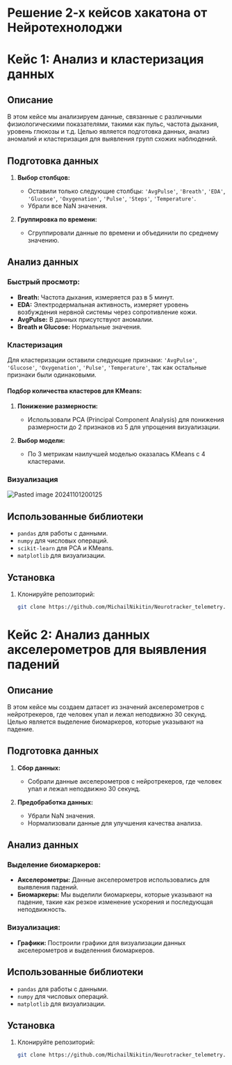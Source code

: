 # Решение 2-х кейсов хакатона от Нейротехнолоджи


# Кейс 1: Анализ и кластеризация данных

## Описание
В этом кейсе мы анализируем данные, связанные с различными физиологическими показателями, такими как пульс, частота дыхания, уровень глюкозы и т.д. Целью является подготовка данных, анализ аномалий и кластеризация для выявления групп схожих наблюдений.

## Подготовка данных
1. **Выбор столбцов:**
   - Оставили только следующие столбцы: `'AvgPulse'`, `'Breath'`, `'EDA'`, `'Glucose'`, `'Oxygenation'`, `'Pulse'`, `'Steps'`, `'Temperature'`.
   - Убрали все NaN значения.

2. **Группировка по времени:**
   - Сгруппировали данные по времени и объединили по среднему значению.

## Анализ данных
### Быстрый просмотр:
- **Breath:** Частота дыхания, измеряется раз в 5 минут.
- **EDA:** Электродермальная активность, измеряет уровень возбуждения нервной системы через сопротивление кожи.
- **AvgPulse:** В данных присутствуют аномалии.
- **Breath и Glucose:** Нормальные значения.

### Кластеризация
Для кластеризации оставили следующие признаки: `'AvgPulse'`, `'Glucose'`, `'Oxygenation'`, `'Pulse'`, `'Temperature'`, так как остальные признаки были одинаковыми.

#### Подбор количества кластеров для KMeans:
1. **Понижение размерности:**
   - Использовали PCA (Principal Component Analysis) для понижения размерности до 2 признаков из 5 для упрощения визуализации.

2. **Выбор модели:**
   - По 3 метрикам наилучшей моделью оказалась KMeans с 4 кластерами.

### Визуализация
![Pasted image 20241101200125](https://github.com/user-attachments/assets/9370803e-8abe-4131-90a2-53b97e097656)

## Использованные библиотеки
- `pandas` для работы с данными.
- `numpy` для числовых операций.
- `scikit-learn` для PCA и KMeans.
- `matplotlib` для визуализации.

## Установка
1. Клонируйте репозиторий:
   ```sh
   git clone https://github.com/MichailNikitin/Neurotracker_telemetry.git


 # Кейс 2: Анализ данных акселерометров для выявления падений

## Описание
В этом кейсе мы создаем датасет из значений акселерометров с нейротрекеров, где человек упал и лежал неподвижно 30 секунд. Целью является выделение биомаркеров, которые указывают на падение.

## Подготовка данных
1. **Сбор данных:**
   - Собрали данные акселерометров с нейротрекеров, где человек упал и лежал неподвижно 30 секунд.

2. **Предобработка данных:**
   - Убрали NaN значения.
   - Нормализовали данные для улучшения качества анализа.

## Анализ данных
### Выделение биомаркеров:
- **Акселерометры:** Данные акселерометров использовались для выявления падений.
- **Биомаркеры:** Мы выделили биомаркеры, которые указывают на падение, такие как резкое изменение ускорения и последующая неподвижность.

### Визуализация:
- **Графики:** Построили графики для визуализации данных акселерометров и выделенния биомаркеров.

## Использованные библиотеки
- `pandas` для работы с данными.
- `numpy` для числовых операций.
- `matplotlib` для визуализации.

## Установка
1. Клонируйте репозиторий:
   ```sh
   git clone https://github.com/MichailNikitin/Neurotracker_telemetry.git
